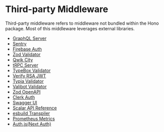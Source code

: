 # Third-party Middleware

Third-party middleware refers to middleware not bundled within the Hono package.
Most of this middleware leverages external libraries.

- [GraphQL Server](https://github.com/honojs/middleware/tree/main/packages/graphql-server)
- [Sentry](https://github.com/honojs/middleware/tree/main/packages/sentry)
- [Firebase Auth](https://github.com/honojs/middleware/tree/main/packages/firebase-auth)
- [Zod Validator](https://github.com/honojs/middleware/tree/main/packages/zod-validator)
- [Qwik City](https://github.com/honojs/middleware/tree/main/packages/qwik-city)
- [tRPC Server](https://github.com/honojs/middleware/tree/main/packages/trpc-server)
- [TypeBox Validator](https://github.com/honojs/middleware/tree/main/packages/typebox-validator)
- [Verify RSA JWT](https://github.com/wataruoguchi/verify-rsa-jwt-cloudflare-worker)
- [Typia Validator](https://github.com/honojs/middleware/tree/main/packages/typia-validator)
- [Valibot Validator](https://github.com/honojs/middleware/tree/main/packages/valibot-validator)
- [Zod OpenAPI](https://github.com/honojs/middleware/tree/main/packages/zod-openapi)
- [Clerk Auth](https://github.com/honojs/middleware/tree/main/packages/clerk-auth)
- [Swagger UI](https://github.com/honojs/middleware/tree/main/packages/swagger-ui)
- [Scalar API Reference](https://github.com/scalar/scalar/tree/main/packages/hono-api-reference)
- [esbuild Transpiler](https://github.com/honojs/middleware/tree/main/packages/esbuild-transpiler)
- [Prometheus Metrics](https://github.com/honojs/middleware/tree/main/packages/prometheus)
- [Auth.js(Next Auth)](https://github.com/honojs/middleware/tree/main/packages/auth-js)
